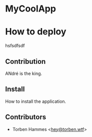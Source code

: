 # MyCoolApp

# How to deploy
hsfsdfsdf

## Contribution
ANdré is the king.

## Install
How to install the application.

## Contributors

* Torben Hammes <[hey@torben.wtf](mailto:hey@torben.wtf)>